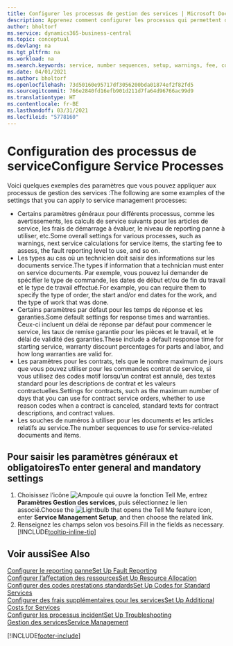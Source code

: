 ```yaml
---
title: Configurer les processus de gestion des services | Microsoft Docs
description: Apprenez comment configurer les processus qui permettent de vérifier que les clients sont satisfaits de votre service client.
author: bholtorf
ms.service: dynamics365-business-central
ms.topic: conceptual
ms.devlang: na
ms.tgt_pltfrm: na
ms.workload: na
ms.search.keywords: service, number sequences, setup, warnings, fee, contracts, warranties
ms.date: 04/01/2021
ms.author: bholtorf
ms.openlocfilehash: 73d50160e95717df3056200bda01874ef2f82fd5
ms.sourcegitcommit: 766e2840fd16efb901d211d7fa64d96766ac99d9
ms.translationtype: HT
ms.contentlocale: fr-BE
ms.lasthandoff: 03/31/2021
ms.locfileid: "5778160"
---
```

# <a name="configure-service-processes"></a><span data-ttu-id="c6faa-103">Configuration des processus de service</span><span class="sxs-lookup"><span data-stu-id="c6faa-103">Configure Service Processes</span></span>
<span data-ttu-id="c6faa-104">Voici quelques exemples des paramètres que vous pouvez appliquer aux processus de gestion des services :</span><span class="sxs-lookup"><span data-stu-id="c6faa-104">The following are some examples of the settings that you can apply to service management processes:</span></span>  
  
* <span data-ttu-id="c6faa-105">Certains paramètres généraux pour différents processus, comme les avertissements, les calculs de service suivants pour les articles de service, les frais de démarrage à évaluer, le niveau de reporting panne à utiliser, etc.</span><span class="sxs-lookup"><span data-stu-id="c6faa-105">Some overall settings for various processes, such as warnings, next service calculations for service items, the starting fee to assess, the fault reporting level to use, and so on.</span></span>  
* <span data-ttu-id="c6faa-106">Les types au cas où un technicien doit saisir des informations sur les documents service.</span><span class="sxs-lookup"><span data-stu-id="c6faa-106">The types if information that a technician must enter on service documents.</span></span> <span data-ttu-id="c6faa-107">Par exemple, vous pouvez lui demander de spécifier le type de commande, les dates de début et/ou de fin du travail et le type de travail effectué.</span><span class="sxs-lookup"><span data-stu-id="c6faa-107">For example, you can require them to specify the type of order, the start and/or end dates for the work, and the type of work that was done.</span></span>  
* <span data-ttu-id="c6faa-108">Certains paramètres par défaut pour les temps de réponse et les garanties.</span><span class="sxs-lookup"><span data-stu-id="c6faa-108">Some default settings for response times and warranties.</span></span> <span data-ttu-id="c6faa-109">Ceux-ci incluent un délai de réponse par défaut pour commencer le service, les taux de remise garantie pour les pièces et le travail, et le délai de validité des garanties.</span><span class="sxs-lookup"><span data-stu-id="c6faa-109">These include a default response time for starting service, warranty discount percentages for parts and labor, and how long warranties are valid for.</span></span>  
* <span data-ttu-id="c6faa-110">Les paramètres pour les contrats, tels que le nombre maximum de jours que vous pouvez utiliser pour les commandes contrat de service, si vous utilisez des codes motif lorsqu’un contrat est annulé, des textes standard pour les descriptions de contrat et les valeurs contractuelles.</span><span class="sxs-lookup"><span data-stu-id="c6faa-110">Settings for contracts, such as the maximum number of days that you can use for contract service orders, whether to use reason codes when a contract is canceled, standard texts for contract descriptions, and contract values.</span></span>  
* <span data-ttu-id="c6faa-111">Les souches de numéros à utiliser pour les documents et les articles relatifs au service.</span><span class="sxs-lookup"><span data-stu-id="c6faa-111">The number sequences to use for service-related documents and items.</span></span>  

## <a name="to-enter-general-and-mandatory-settings"></a><span data-ttu-id="c6faa-112">Pour saisir les paramètres généraux et obligatoires</span><span class="sxs-lookup"><span data-stu-id="c6faa-112">To enter general and mandatory settings</span></span>
1. <span data-ttu-id="c6faa-113">Choisissez l’icône ![Ampoule qui ouvre la fonction Tell Me](media/ui-search/search_small.png "Dites-moi ce que vous voulez faire"), entrez **Paramètres Gestion des services**, puis sélectionnez le lien associé.</span><span class="sxs-lookup"><span data-stu-id="c6faa-113">Choose the ![Lightbulb that opens the Tell Me feature](media/ui-search/search_small.png "Tell me what you want to do") icon, enter **Service Management Setup**, and then choose the related link.</span></span>
2. <span data-ttu-id="c6faa-114">Renseignez les champs selon vos besoins.</span><span class="sxs-lookup"><span data-stu-id="c6faa-114">Fill in the fields as necessary.</span></span> [!INCLUDE[tooltip-inline-tip](includes/tooltip-inline-tip_md.md)]  

## <a name="see-also"></a><span data-ttu-id="c6faa-115">Voir aussi</span><span class="sxs-lookup"><span data-stu-id="c6faa-115">See Also</span></span>  
[<span data-ttu-id="c6faa-116">Configurer le reporting panne</span><span class="sxs-lookup"><span data-stu-id="c6faa-116">Set Up Fault Reporting</span></span>](service-how-setup-fault-reporting.md)  
[<span data-ttu-id="c6faa-117">Configurer l’affectation des ressources</span><span class="sxs-lookup"><span data-stu-id="c6faa-117">Set Up Resource Allocation</span></span>](service-how-setup-resource-allocation.md)  
[<span data-ttu-id="c6faa-118">Configurer des codes prestations standards</span><span class="sxs-lookup"><span data-stu-id="c6faa-118">Set Up Codes for Standard Services</span></span>](service-how-setup-service-coding.md)  
[<span data-ttu-id="c6faa-119">Configurer des frais supplémentaires pour les services</span><span class="sxs-lookup"><span data-stu-id="c6faa-119">Set Up Additional Costs for Services</span></span>](service-how-setup-service-costs-pricing.md)  
[<span data-ttu-id="c6faa-120">Configurer les processus incident</span><span class="sxs-lookup"><span data-stu-id="c6faa-120">Set Up Troubleshooting</span></span>](service-how-setup-troubleshooting.md)  
[<span data-ttu-id="c6faa-121">Gestion des services</span><span class="sxs-lookup"><span data-stu-id="c6faa-121">Service Management</span></span>](service-service.md)  


[!INCLUDE[footer-include](includes/footer-banner.md)]